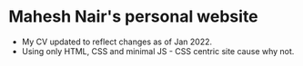 # Mahesh Nair's personal website

- My CV  updated to reflect changes as of Jan 2022.
- Using only HTML, CSS and minimal JS - CSS centric site cause why not.